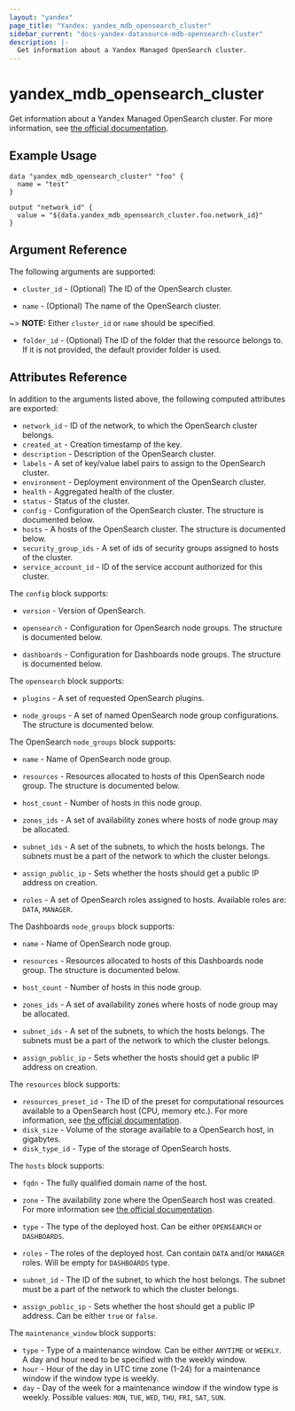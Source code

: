 ```yaml
---
layout: "yandex"
page_title: "Yandex: yandex_mdb_opensearch_cluster"
sidebar_current: "docs-yandex-datasource-mdb-opensearch-cluster"
description: |-
  Get information about a Yandex Managed OpenSearch cluster.
---
```


# yandex\_mdb\_opensearch\_cluster

Get information about a Yandex Managed OpenSearch cluster. For more information, see
[the official documentation](https://cloud.yandex.com/docs/managed-opensearch/concepts).

## Example Usage

```hcl
data "yandex_mdb_opensearch_cluster" "foo" {
  name = "test"
}

output "network_id" {
  value = "${data.yandex_mdb_opensearch_cluster.foo.network_id}"
}
```

## Argument Reference

The following arguments are supported:

* `cluster_id` - (Optional) The ID of the OpenSearch cluster.

* `name` - (Optional) The name of the OpenSearch cluster.

~> **NOTE:** Either `cluster_id` or `name` should be specified.

* `folder_id` - (Optional) The ID of the folder that the resource belongs to. If it is not provided, the default provider folder is used.

## Attributes Reference

In addition to the arguments listed above, the following computed attributes are
exported:

* `network_id` - ID of the network, to which the OpenSearch cluster belongs.
* `created_at` - Creation timestamp of the key.
* `description` - Description of the OpenSearch cluster.
* `labels` - A set of key/value label pairs to assign to the OpenSearch cluster.
* `environment` - Deployment environment of the OpenSearch cluster.
* `health` - Aggregated health of the cluster.
* `status` - Status of the cluster.
* `config` - Configuration of the OpenSearch cluster. The structure is documented below.
* `hosts` - A hosts of the OpenSearch cluster. The structure is documented below.
* `security_group_ids` - A set of ids of security groups assigned to hosts of the cluster.
* `service_account_id` - ID of the service account authorized for this cluster.

The `config` block supports:

* `version` - Version of OpenSearch.

* `opensearch` - Configuration for OpenSearch node groups. The structure is documented below.

* `dashboards` - Configuration for Dashboards node groups. The structure is documented below.

The `opensearch` block supports:

* `plugins` - A set of requested OpenSearch plugins.

* `node_groups` - A set of named OpenSearch node group configurations. The structure is documented below.

The OpenSearch `node_groups` block supports:

* `name` - Name of OpenSearch node group.

* `resources` - Resources allocated to hosts of this OpenSearch node group. The structure is documented below.

* `host_count` - Number of hosts in this node group.

* `zones_ids` - A set of availability zones where hosts of node group may be allocated.

* `subnet_ids` - A set of the subnets, to which the hosts belongs. The subnets must be a part of the network to which the cluster belongs.

* `assign_public_ip` - Sets whether the hosts should get a public IP address on creation.

* `roles` - A set of OpenSearch roles assigned to hosts. Available roles are: `DATA`, `MANAGER`.

The Dashboards `node_groups` block supports:

* `name` - Name of OpenSearch node group.

* `resources` - Resources allocated to hosts of this Dashboards node group. The structure is documented below.

* `host_count` - Number of hosts in this node group.

* `zones_ids` - A set of availability zones where hosts of node group may be allocated.

* `subnet_ids` - A set of the subnets, to which the hosts belongs. The subnets must be a part of the network to which the cluster belongs.

* `assign_public_ip` - Sets whether the hosts should get a public IP address on creation.

The `resources` block supports:

* `resources_preset_id` - The ID of the preset for computational resources available to a OpenSearch host (CPU, memory etc.).
  For more information, see [the official documentation](https://cloud.yandex.com/en-ru/docs/managed-opensearch/concepts/instance-types).
* `disk_size` - Volume of the storage available to a OpenSearch host, in gigabytes.
* `disk_type_id` - Type of the storage of OpenSearch hosts.

The `hosts` block supports:

* `fqdn` - The fully qualified domain name of the host.

* `zone` - The availability zone where the OpenSearch host was created.
  For more information see [the official documentation](https://cloud.yandex.com/docs/overview/concepts/geo-scope).

* `type` - The type of the deployed host. Can be either `OPENSEARCH` or `DASHBOARDS`.

* `roles` - The roles of the deployed host. Can contain `DATA` and/or `MANAGER` roles. Will be empty for `DASHBOARDS` type.

* `subnet_id` - The ID of the subnet, to which the host belongs. The subnet must
  be a part of the network to which the cluster belongs.

* `assign_public_ip` - Sets whether the host should get a public IP address. Can be either `true` or `false`.

The `maintenance_window` block supports:

* `type` - Type of a maintenance window. Can be either `ANYTIME` or `WEEKLY`. A day and hour need to be specified with the weekly window.
* `hour` - Hour of the day in UTC time zone (1-24) for a maintenance window if the window type is weekly.
* `day` - Day of the week for a maintenance window if the window type is weekly. Possible values: `MON`, `TUE`, `WED`, `THU`, `FRI`, `SAT`, `SUN`.
